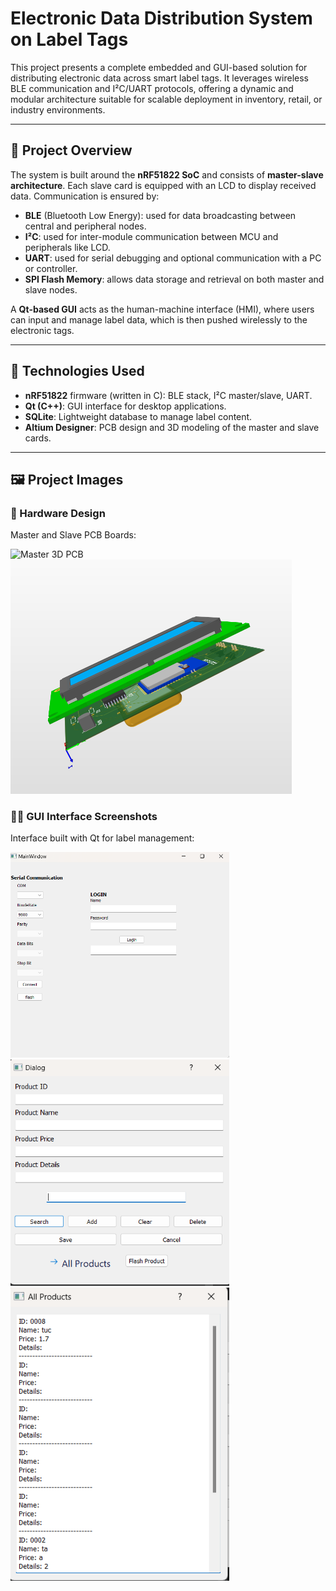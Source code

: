 # Electronic Data Distribution System on Label Tags

This project presents a complete embedded and GUI-based solution for distributing electronic data across smart label tags. It leverages wireless BLE communication and I²C/UART protocols, offering a dynamic and modular architecture suitable for scalable deployment in inventory, retail, or industry environments.

---

## 📌 Project Overview

The system is built around the **nRF51822 SoC** and consists of **master-slave architecture**. Each slave card is equipped with an LCD to display received data. Communication is ensured by:

- **BLE** (Bluetooth Low Energy): used for data broadcasting between central and peripheral nodes.
- **I²C**: used for inter-module communication between MCU and peripherals like LCD.
- **UART**: used for serial debugging and optional communication with a PC or controller.
- **SPI Flash Memory**: allows data storage and retrieval on both master and slave nodes.

A **Qt-based GUI** acts as the human-machine interface (HMI), where users can input and manage label data, which is then pushed wirelessly to the electronic tags.

---

## 🔧 Technologies Used

- **nRF51822** firmware (written in C): BLE stack, I²C master/slave, UART.
- **Qt (C++)**: GUI interface for desktop applications.
- **SQLite**: Lightweight database to manage label content.
- **Altium Designer**: PCB design and 3D modeling of the master and slave cards.

---

## 🖼️ Project Images

### 🔌 Hardware Design

Master and Slave PCB Boards:

<img src="3dmaster.png" alt="Master 3D PCB" width="450"/>
<img src="carte_finale_maitre.png" alt="Final Master Card" width="450"/>

### 🧑‍💻 GUI Interface Screenshots

Interface built with Qt for label management:

<img src="g1.png" alt="GUI Screenshot 1" width="350"/>
<img src="g2.png" alt="GUI Screenshot 2" width="350"/>
<img src="g3.png" alt="GUI Screenshot 3" width="350"/>

